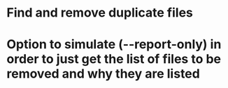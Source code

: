 # Find and remove duplicate files 
# Option to simulate (--report-only) in order to just get the list of files to be removed and why they are listed
